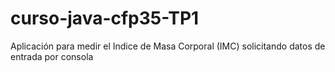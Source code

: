 # curso-java-cfp35-TP1

<p>Aplicación para medir el Indice de Masa Corporal (IMC) solicitando datos de entrada por consola</p>
